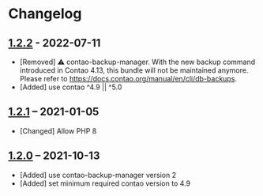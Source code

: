 # Changelog

[//]: <> (
Types of changes
    Added for new features.
    Changed for changes in existing functionality.
    Deprecated for soon-to-be removed features.
    Removed for now removed features.
    Fixed for any bug fixes.
    Security in case of vulnerabilities.
)

## [1.2.2](https://github.com/pdir/contao-webtools/tree/1.2.2) - 2022-07-11

- [Removed] ⚠ contao-backup-manager. With the new backup command introduced in Contao 4.13, this bundle will not be maintained anymore. Please refer to <https://docs.contao.org/manual/en/cli/db-backups>.
- [Added] use contao ^4.9 || ^5.0

## [1.2.1](https://github.com/pdir/contao-webtools/tree/1.2.1) – 2021-01-05

- [Changed] Allow PHP 8

## [1.2.0](https://github.com/pdir/contao-webtools/tree/1.2.0) – 2021-10-13

- [Added] use contao-backup-manager version 2
- [Added] set minimum required contao version to 4.9
